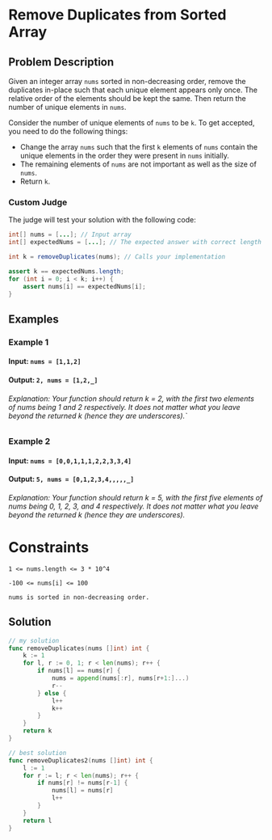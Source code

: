 # Remove Duplicates from Sorted Array

## Problem Description

Given an integer array `nums` sorted in non-decreasing order, remove the duplicates in-place such that each unique element appears only once. The relative order of the elements should be kept the same. Then return the number of unique elements in `nums`.

Consider the number of unique elements of `nums` to be `k`. To get accepted, you need to do the following things:

- Change the array `nums` such that the first `k` elements of `nums` contain the unique elements in the order they were present in `nums` initially.
- The remaining elements of `nums` are not important as well as the size of `nums`.
- Return `k`.

### Custom Judge

The judge will test your solution with the following code:

```java
int[] nums = [...]; // Input array
int[] expectedNums = [...]; // The expected answer with correct length

int k = removeDuplicates(nums); // Calls your implementation

assert k == expectedNums.length;
for (int i = 0; i < k; i++) {
    assert nums[i] == expectedNums[i];
}
```

## Examples
### Example 1
#### Input: `nums = [1,1,2]`
#### Output: `2, nums = [1,2,_]`
###### Explanation: Your function should return k = 2, with the first two elements of nums being 1 and 2 respectively. It does not matter what you leave beyond the returned k (hence they are underscores).`
### Example 2
#### Input: `nums = [0,0,1,1,1,2,2,3,3,4]`
#### Output: `5, nums = [0,1,2,3,4,,,,,_]`
###### Explanation: Your function should return k = 5, with the first five elements of nums being 0, 1, 2, 3, and 4 respectively. It does not matter what you leave beyond the returned k (hence they are underscores).
# Constraints
`1 <= nums.length <= 3 * 10^4`

`-100 <= nums[i] <= 100`

`nums is sorted in non-decreasing order.`

## Solution 
```go
// my solution
func removeDuplicates(nums []int) int {
	k := 1
	for l, r := 0, 1; r < len(nums); r++ {
		if nums[l] == nums[r] {
			nums = append(nums[:r], nums[r+1:]...)
			r--
		} else {
			l++
			k++
		}
	}
	return k
}

```

```go
// best solution
func removeDuplicates2(nums []int) int {
	l := 1
	for r := l; r < len(nums); r++ {
		if nums[r] != nums[r-1] {
			nums[l] = nums[r]
			l++
		}
	}
	return l
}
```